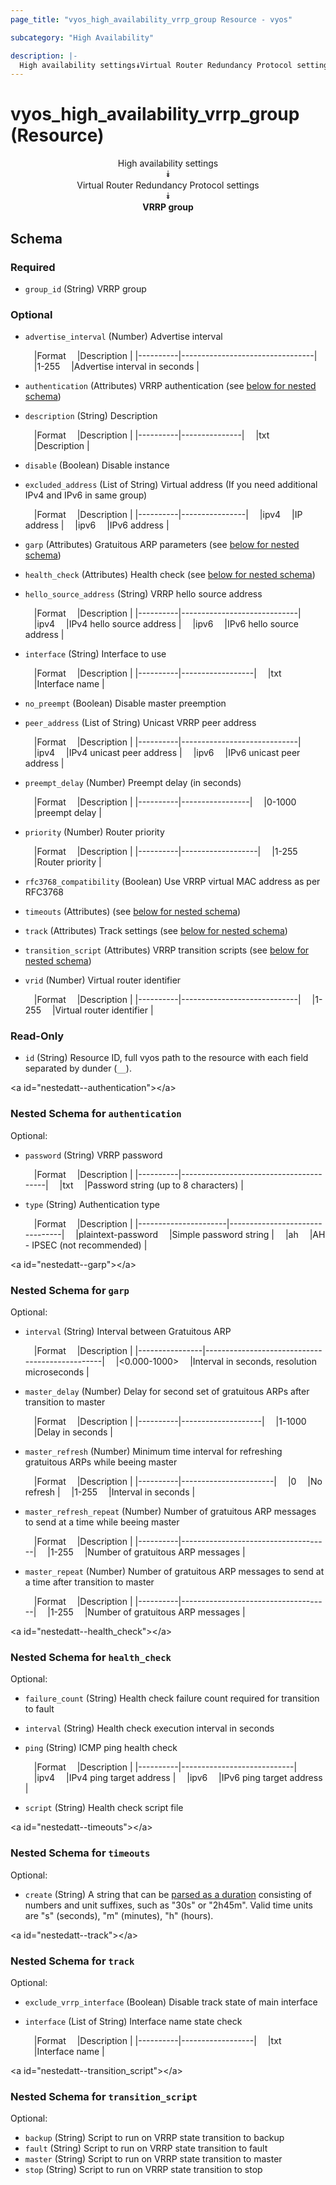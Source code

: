 ```yaml
---
page_title: "vyos_high_availability_vrrp_group Resource - vyos"

subcategory: "High Availability"

description: |- 
  High availability settings⯯Virtual Router Redundancy Protocol settings⯯VRRP group
---
```


# vyos_high_availability_vrrp_group (Resource)
<center>

High availability settings  
⯯  
Virtual Router Redundancy Protocol settings  
⯯  
**VRRP group**


</center>

## Schema

### Required

- `group_id` (String) VRRP group

### Optional

- `advertise_interval` (Number) Advertise interval

    &emsp;|Format  &emsp;|Description                    |
    |----------|---------------------------------|
    &emsp;|1-255   &emsp;|Advertise interval in seconds  |
- `authentication` (Attributes) VRRP authentication (see [below for nested schema](#nestedatt--authentication))
- `description` (String) Description

    &emsp;|Format  &emsp;|Description  |
    |----------|---------------|
    &emsp;|txt     &emsp;|Description  |
- `disable` (Boolean) Disable instance
- `excluded_address` (List of String) Virtual address (If you need additional IPv4 and IPv6 in same group)

    &emsp;|Format  &emsp;|Description   |
    |----------|----------------|
    &emsp;|ipv4    &emsp;|IP address    |
    &emsp;|ipv6    &emsp;|IPv6 address  |
- `garp` (Attributes) Gratuitous ARP parameters (see [below for nested schema](#nestedatt--garp))
- `health_check` (Attributes) Health check (see [below for nested schema](#nestedatt--health_check))
- `hello_source_address` (String) VRRP hello source address

    &emsp;|Format  &emsp;|Description                |
    |----------|-----------------------------|
    &emsp;|ipv4    &emsp;|IPv4 hello source address  |
    &emsp;|ipv6    &emsp;|IPv6 hello source address  |
- `interface` (String) Interface to use

    &emsp;|Format  &emsp;|Description     |
    |----------|------------------|
    &emsp;|txt     &emsp;|Interface name  |
- `no_preempt` (Boolean) Disable master preemption
- `peer_address` (List of String) Unicast VRRP peer address

    &emsp;|Format  &emsp;|Description                |
    |----------|-----------------------------|
    &emsp;|ipv4    &emsp;|IPv4 unicast peer address  |
    &emsp;|ipv6    &emsp;|IPv6 unicast peer address  |
- `preempt_delay` (Number) Preempt delay (in seconds)

    &emsp;|Format  &emsp;|Description    |
    |----------|-----------------|
    &emsp;|0-1000  &emsp;|preempt delay  |
- `priority` (Number) Router priority

    &emsp;|Format  &emsp;|Description      |
    |----------|-------------------|
    &emsp;|1-255   &emsp;|Router priority  |
- `rfc3768_compatibility` (Boolean) Use VRRP virtual MAC address as per RFC3768
- `timeouts` (Attributes) (see [below for nested schema](#nestedatt--timeouts))
- `track` (Attributes) Track settings (see [below for nested schema](#nestedatt--track))
- `transition_script` (Attributes) VRRP transition scripts (see [below for nested schema](#nestedatt--transition_script))
- `vrid` (Number) Virtual router identifier

    &emsp;|Format  &emsp;|Description                |
    |----------|-----------------------------|
    &emsp;|1-255   &emsp;|Virtual router identifier  |

### Read-Only

- `id` (String) Resource ID, full vyos path to the resource with each field separated by dunder (`__`).

&lt;a id=&#34;nestedatt--authentication&#34;&gt;&lt;/a&gt;
### Nested Schema for `authentication`

Optional:

- `password` (String) VRRP password

    &emsp;|Format  &emsp;|Description                           |
    |----------|----------------------------------------|
    &emsp;|txt     &emsp;|Password string (up to 8 characters)  |
- `type` (String) Authentication type

    &emsp;|Format              &emsp;|Description                   |
    |----------------------|--------------------------------|
    &emsp;|plaintext-password  &emsp;|Simple password string        |
    &emsp;|ah                  &emsp;|AH - IPSEC (not recommended)  |


&lt;a id=&#34;nestedatt--garp&#34;&gt;&lt;/a&gt;
### Nested Schema for `garp`

Optional:

- `interval` (String) Interval between Gratuitous ARP

    &emsp;|Format        &emsp;|Description                                   |
    |----------------|------------------------------------------------|
    &emsp;|&lt;0.000-1000&gt;  &emsp;|Interval in seconds, resolution microseconds  |
- `master_delay` (Number) Delay for second set of gratuitous ARPs after transition to master

    &emsp;|Format  &emsp;|Description       |
    |----------|--------------------|
    &emsp;|1-1000  &emsp;|Delay in seconds  |
- `master_refresh` (Number) Minimum time interval for refreshing gratuitous ARPs while beeing master

    &emsp;|Format  &emsp;|Description          |
    |----------|-----------------------|
    &emsp;|0       &emsp;|No refresh           |
    &emsp;|1-255   &emsp;|Interval in seconds  |
- `master_refresh_repeat` (Number) Number of gratuitous ARP messages to send at a time while beeing master

    &emsp;|Format  &emsp;|Description                        |
    |----------|-------------------------------------|
    &emsp;|1-255   &emsp;|Number of gratuitous ARP messages  |
- `master_repeat` (Number) Number of gratuitous ARP messages to send at a time after transition to master

    &emsp;|Format  &emsp;|Description                        |
    |----------|-------------------------------------|
    &emsp;|1-255   &emsp;|Number of gratuitous ARP messages  |


&lt;a id=&#34;nestedatt--health_check&#34;&gt;&lt;/a&gt;
### Nested Schema for `health_check`

Optional:

- `failure_count` (String) Health check failure count required for transition to fault
- `interval` (String) Health check execution interval in seconds
- `ping` (String) ICMP ping health check

    &emsp;|Format  &emsp;|Description               |
    |----------|----------------------------|
    &emsp;|ipv4    &emsp;|IPv4 ping target address  |
    &emsp;|ipv6    &emsp;|IPv6 ping target address  |
- `script` (String) Health check script file


&lt;a id=&#34;nestedatt--timeouts&#34;&gt;&lt;/a&gt;
### Nested Schema for `timeouts`

Optional:

- `create` (String) A string that can be [parsed as a duration](https://pkg.go.dev/time#ParseDuration) consisting of numbers and unit suffixes, such as &#34;30s&#34; or &#34;2h45m&#34;. Valid time units are &#34;s&#34; (seconds), &#34;m&#34; (minutes), &#34;h&#34; (hours).


&lt;a id=&#34;nestedatt--track&#34;&gt;&lt;/a&gt;
### Nested Schema for `track`

Optional:

- `exclude_vrrp_interface` (Boolean) Disable track state of main interface
- `interface` (List of String) Interface name state check

    &emsp;|Format  &emsp;|Description     |
    |----------|------------------|
    &emsp;|txt     &emsp;|Interface name  |


&lt;a id=&#34;nestedatt--transition_script&#34;&gt;&lt;/a&gt;
### Nested Schema for `transition_script`

Optional:

- `backup` (String) Script to run on VRRP state transition to backup
- `fault` (String) Script to run on VRRP state transition to fault
- `master` (String) Script to run on VRRP state transition to master
- `stop` (String) Script to run on VRRP state transition to stop  
